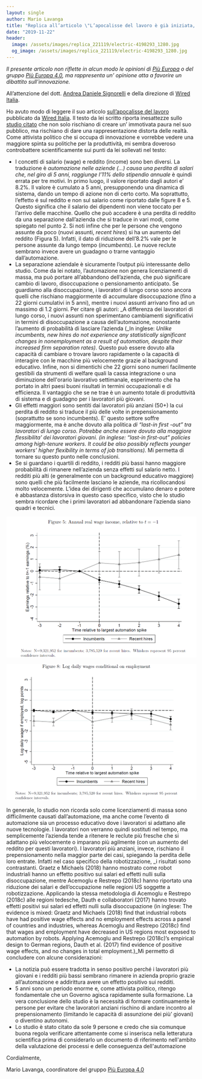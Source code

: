 ```yaml
---
layout: single
author: Mario Lavanga
title: "Replica all’articolo \"L’apocalisse del lavoro è già iniziata, anche se non te ne sei accorto\""
date: "2019-11-22"
header:
  image: /assets/images/replica_221119/electric-4198293_1280.jpg
  og_image: /assets/images/replica_221119/electric-4198293_1280.jpg
---
```


_Il presente articolo non riflette in alcun modo le opinioni di_ [_Più Europa_](https://www.facebook.com/piueuropa/?__xts__%5B0%5D=68.ARAeriLA_CXipRQw39xIg_VOQC8YKZOygSqEt-oUr3Tf8EfHvR46ROkwbVvsnCmaEt2295xaAJ7o-GyMYPe1m4x6JTAWQMPR3-E1bGzPWhsXrgYHvcAhJa-tHCkLJ0XHAbQjy7oYkdJGX8C0JRqJR0wCoojGjlUOAJCj9Pri5WcZ6whRI10RkRWF0FnTp3x0AMCaaTs0dDxz5deb5MX8oK9pNiFE5FmicQMFjbqrT_ACw15RcJU8FNCyLKwZ-cxsO2LoZ0tdivnCWw60WGV-Rs5x8k33WbymtGocz-oext27md-0Ocsq2mdqXnHKSCOyZw&eid=ARA9ToV0--Errqywsl-QhAOvrxUTq-SWhLYJ3JKQjMI3TqZ0mweWbj3Qiip0DVzIR5oJZJJrckdfdfLc) _o del gruppo_ [_Più Europa 4.0_](https://www.facebook.com/PiuEuropa4.0/?__xts__%5B0%5D=68.ARAeriLA_CXipRQw39xIg_VOQC8YKZOygSqEt-oUr3Tf8EfHvR46ROkwbVvsnCmaEt2295xaAJ7o-GyMYPe1m4x6JTAWQMPR3-E1bGzPWhsXrgYHvcAhJa-tHCkLJ0XHAbQjy7oYkdJGX8C0JRqJR0wCoojGjlUOAJCj9Pri5WcZ6whRI10RkRWF0FnTp3x0AMCaaTs0dDxz5deb5MX8oK9pNiFE5FmicQMFjbqrT_ACw15RcJU8FNCyLKwZ-cxsO2LoZ0tdivnCWw60WGV-Rs5x8k33WbymtGocz-oext27md-0Ocsq2mdqXnHKSCOyZw&eid=ARA6qYKgHtFi34N2jvgW1KCQC--j3A3OngAnOOppyIQtZIQPFZRI-P7CWPoKFf27DJNYqfk99FZ2rQ2w)_, ma rappresenta un’ opinione atta a favorire un dibattito sull’innovazione._

All’attenzione del dott. [Andrea Daniele Signorelli](https://andreadanielesignorelli.com) e della direzione di [Wired Italia](https://www.wired.it/).

Ho avuto modo di leggere il suo articolo [sull’apocalisse del lavoro](https://www.wired.it/attualita/tech/2019/11/19/apocalisse-lavoro-automazione-iniziata/?utm_medium=marketing&utm_campaign=wired&utm_source=Facebook#Echobox=1574204576) pubblicato da [Wired Italia](https://www.wired.it/). Il testo da lei scritto riporta inesattezze sullo [studio citato](https://www.cpb.nl/sites/default/files/omnidownload/CPB-Discussion-Paper-390-Automatic-Reaction-What-Happens-to-Workers-at-Firms-that-Automate.pdf) che non solo rischiano di creare un’ immotivata paura nel suo pubblico, ma rischiano di dare una rappresentazione distorta delle realtà. Come attivista politico che si occupa di innovazione e vorrebbe vedere una maggiore spinta su politiche per la produttività, mi sembra doveroso controbattere scientificamente sui punti da lei sollevati nel testo:

- I concetti di salario (wage) e reddito (income) sono ben diversi. La traduzione è _automazione nelle aziende (…) causa una perdita di salari che, nel giro di 5 anni, raggiunge l’11% dello stipendio annuale_ è quindi errata per tre motivi. In primo luogo, il valore riportato dagli autori e’ 8.2%. Il valore è cumulato a 5 anni, presupponendo una dinamica di sistema, dando un tempo di azione non di certo corto. Ma soprattutto, l’effetto é sul reddito e non sul salario come riportato dalle figure 8 e 5. Questo significa che il salario dei dipendenti non viene toccato per l’arrivo delle macchine. Quello che può accadere è una perdita di reddito da una separazione dall’azienda che si traduce in vari modi, come spiegato nel punto 2. Si noti infine che per le persone che vengono assunte da poco (nuovi assunti, _recent hires_) si ha un aumento del reddito (Figura 5). Infatti, il dato di riduzione dell’8.2% vale per le persone assunte da lungo tempo (_incumbents_). Le nuove reclute sembrano invece avere un guadagno o trarne vantaggio dall’automazione.
- La separazione aziendale è sicuramente l’output più interessante dello studio. Come da lei notato, l’automazione non genera licenziamenti di massa, ma può portare all’abbandono dell’azienda, che può significare cambio di lavoro, disoccupazione o pensionamento anticipato. Se guardiamo alla disoccupazione, i lavoratori di lungo corso sono ancora quelli che rischiano maggiormente di accumulare disoccupazione (fino a 22 giorni cumulativi in 5 anni), mentre i nuovi assunti arrivano fino ad un massimo di 1.2 giorni. Per citare gli autori: _A differenza dei lavoratori di lungo corso, i nuovi assunti non sperimentano cambiamenti significativi in termini di disoccupazione a causa dell’automazione, nonostante l’aumento di probabilità di lasciare l’azienda (_In inglese: _Unlike incumbents, new hires do not experience any statistically significant changes in nonemployment as a result of automation, despite their increased firm separation rates)._ Questo può essere dovuto alla capacità di cambiare o trovare lavoro rapidamente o la capacità di interagire con le macchine più velocemente grazie al background educativo. Infine, non si dimentichi che 22 giorni sono numeri facilmente gestibili da strumenti di welfare quali la cassa integrazione o una diminuzione dell'orario lavorativo settimanale, esperimento che ha portato in altri paesi buoni risultati in termini occupazionali e di efficienza. Il vantaggio che se ne trae è un aumento totale di produttività di sistema e di guadagno per i lavoratori più giovani.
- Gli effetti maggiori sono sentiti dai lavoratori più anziani (50+) la cui perdita di reddito si traduce il più delle volte in prepensionamento (soprattutto se sono incumbents). E’ questo settore soffre maggiormente, ma è anche dovuto alla politica _di “last-in first -out” tra lavoratori di lungo corso. Potrebbe anche essere dovuto alla maggiore flessibilita’ dei lavoratori giovani. (in inglese: “last-in first-out” policies among high-tenure workers. It could be also possibly reflects younger workers’ higher flexibility in terms of job transitions)._ Mi permetta di tornare su questo punto nelle conclusioni.
- Se si guardano i quartili di reddito, i redditi più bassi hanno maggiore probabilità di rimanere nell’azienda senza effetti sul salario netto. I redditi più alti (e generalmente con un background educativo maggiore) sono quelli che più facilmente lasciano le aziende, ma ricollocandosi molto velocemente. L’idea dei dirigenti che accumulano denaro e potere è abbastanza distorsiva in questo caso specifico, visto che lo studio sembra ricordare che i primi lavoratori ad abbandonare l’azienda siano quadri e tecnici.

![](/assets/images/replica_221119/figura_5.png?w=1019)

![](/assets/images/replica_221119/figura_8.png?w=1024)

In generale, lo studio non ricorda solo come licenziamenti di massa sono difficilmente causati dall’automazione, ma anche come l’evento di automazione sia un processo educativo dove i lavoratori si adattano alle nuove tecnologie. I lavoratori non verranno quindi sostituti nel tempo, ma semplicemente l’azienda tende a ritenere le reclute più fresche che si adattano più velocemente o imparano più agilmente (con un aumento del reddito per questi lavoratori). I lavoratori più anziani, invece, rischiano il prepensionamento nella maggior parte dei casi, spiegando la perdita delle loro entrate. Infatti nel caso specifico della robotizzazione, _i risultati sono contrastanti. Graetz e Michaels (2018) hanno mostrato come robot industriali hanno un effetto positivo sui salari ed effetti nulli sulla disoccupazione, mentre Acemoglu e Restrepo (2018c) hanno riportato una riduzione dei salari e dell’occupazione nelle regioni US soggette a robotizzazione. Applicando la stessa metodologia di Acemoglu e Restrepo (2018c) alle regioni tedesche, Dauth e collaboratori (2017) hanno trovato effetti positivi sui salari ed effetti nulli sulla disoccupazione (in inglese: The evidence is mixed: Graetz and Michaels (2018) find that industrial robots have had positive wage effects and no employment effects across a panel of countries and industries, whereas Acemoglu and Restrepo (2018c) find that wages and employment have decreased in US regions most exposed to automation by robots. Applying Acemoglu and Restrepo (2018c)’s empirical design to German regions, Dauth et al. (2017) find evidence of positive wage effects, and no changes in total employment.)_Mi permetto di concludere con alcune considerazioni:

- La notizia può essere tradotta in senso positivo perché i lavoratori più giovani e i redditi più bassi sembrano rimanere in azienda proprio grazie all’automazione e addirittura avere un effetto positivo sui redditi.
- 5 anni sono un periodo enorme e, come attivista politico, ritengo fondamentale che un Governo agisca rapidamente sulla formazione. La vera conclusione dello studio è la necessità di formare continuamente le persone per evitare che lavoratori anziani rischino di andare incontro al prepensionamento (limitando le capacità di assunzione dei più’ giovani) o diventino autonomi.
- Lo studio è stato citato da sole 9 persone e credo che sia comunque buona regola verificare attentamente come si inserisca nella letteratura scientifica prima di considerarlo un documento di riferimento nell'ambito della valutazione dei processi e delle conseguenza dell'automazione

Cordialmente,

Mario Lavanga, coordinatore del gruppo [Più Europa 4.0](https://www.facebook.com/PiuEuropa4.0/?__xts__%5B0%5D=68.ARAeriLA_CXipRQw39xIg_VOQC8YKZOygSqEt-oUr3Tf8EfHvR46ROkwbVvsnCmaEt2295xaAJ7o-GyMYPe1m4x6JTAWQMPR3-E1bGzPWhsXrgYHvcAhJa-tHCkLJ0XHAbQjy7oYkdJGX8C0JRqJR0wCoojGjlUOAJCj9Pri5WcZ6whRI10RkRWF0FnTp3x0AMCaaTs0dDxz5deb5MX8oK9pNiFE5FmicQMFjbqrT_ACw15RcJU8FNCyLKwZ-cxsO2LoZ0tdivnCWw60WGV-Rs5x8k33WbymtGocz-oext27md-0Ocsq2mdqXnHKSCOyZw&eid=ARA6nDh8D00uYWw4ceH-5QtIKpw-sWkUpCCcDF512KVA2QB-kwzjJqwOu3lOFuzS5w_aP9hT_ZL7Vkk6)
